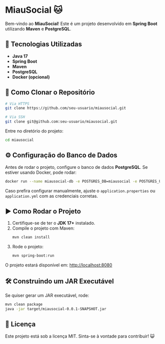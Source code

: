 # MiauSocial 🐱

Bem-vindo ao **MiauSocial**! Este é um projeto desenvolvido em **Spring Boot** utilizando **Maven** e **PostgreSQL**.

## 🚀 Tecnologias Utilizadas

- **Java 17**
- **Spring Boot**
- **Maven**
- **PostgreSQL**
- **Docker (opcional)**

## 📂 Como Clonar o Repositório

```sh
# Via HTTPS
git clone https://github.com/seu-usuario/miausocial.git

# Via SSH
git clone git@github.com:seu-usuario/miausocial.git
```

Entre no diretório do projeto:
```sh
cd miausocial
```

## ⚙️ Configuração do Banco de Dados

Antes de rodar o projeto, configure o banco de dados **PostgreSQL**. Se estiver usando Docker, pode rodar:

```sh
docker run --name miausocial-db -e POSTGRES_DB=miausocial -e POSTGRES_USER=admin -e POSTGRES_PASSWORD=admin -p 5432:5432 -d postgres
```

Caso prefira configurar manualmente, ajuste o `application.properties` ou `application.yml` com as credenciais corretas.

## ▶️ Como Rodar o Projeto

1. Certifique-se de ter o **JDK 17+** instalado.
2. Compile o projeto com Maven:
   ```sh
   mvn clean install
   ```
3. Rode o projeto:
   ```sh
   mvn spring-boot:run
   ```

O projeto estará disponível em: [http://localhost:8080](http://localhost:8080)

## 🛠 Construindo um JAR Executável
Se quiser gerar um JAR executável, rode:
```sh
mvn clean package
java -jar target/miausocial-0.0.1-SNAPSHOT.jar
```

## 📄 Licença
Este projeto está sob a licença MIT. Sinta-se à vontade para contribuir! 😺

